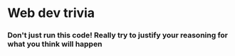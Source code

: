 # Web dev trivia

### Don't just run this code! Really try to justify your reasoning for what you think will happen